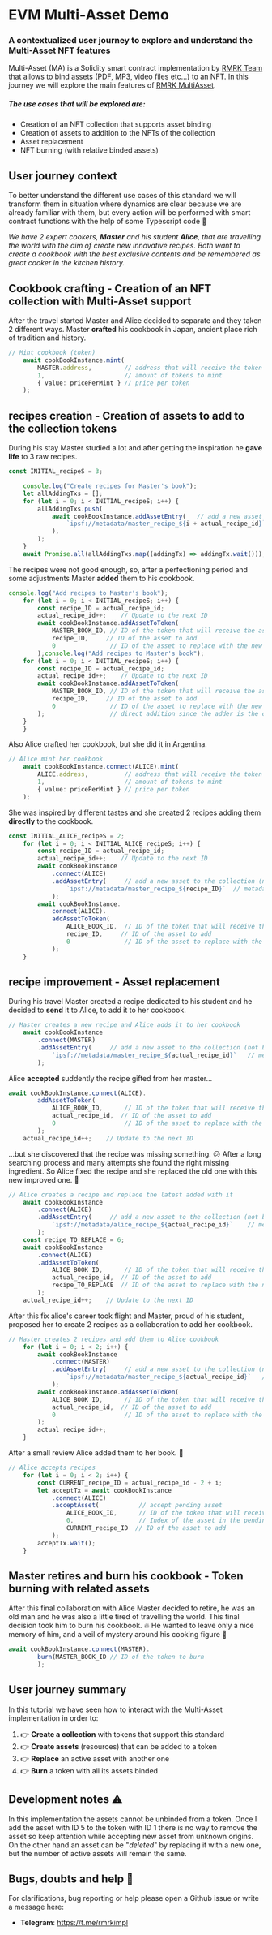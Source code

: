# EVM Multi-Asset Demo

### A contextualized user journey to explore and understand the Multi-Asset NFT features

Multi-Asset (MA) is a Solidity smart contract implementation by [RMRK Team](https://github.com/rmrk-team) that allows to bind assets (PDF, MP3, video files etc...) to an NFT. In this journey we will explore the main features of [RMRK MultiAsset](https://github.com/rmrk-team/evm/blob/dev/contracts/implementations/RMRKMultiAssetImpl.sol).

##### The use cases that will be explored are:

- Creation of an NFT collection that supports asset binding
- Creation of assets to addition to the NFTs of the collection
- Asset replacement
- NFT burning (with relative binded assets)

## User journey context

To better understand the different use cases of this standard we will transform them in situation where dynamics are clear because we are already familiar with them, but every action will be performed with smart contract functions with the help of some Typescript code :muscle:

_We have 2 expert cookers, **Master** and his student **Alice**, that are travelling the world with the aim of create new innovative recipes. Both want to create a cookbook with the best exclusive contents and be remembered as great cooker in the kitchen history._

## Cookbook crafting - Creation of an NFT collection with Multi-Asset support

After the travel started Master and Alice decided to separate and they taken 2 different ways. Master **crafted** his cookbook in Japan, ancient place rich of tradition and history.

```typescript
// Mint cookbook (token)
    await cookBookInstance.mint(
        MASTER.address,         // address that will receive the token
        1,                      // amount of tokens to mint
        { value: pricePerMint } // price per token
    );
```
## recipes creation - Creation of assets to add to the collection tokens

During his stay Master studied a lot and after getting the inspiration  he **gave life** to 3 raw recipes.

```typescript
const INITIAL_recipeS = 3;

    console.log("Create recipes for Master's book");
    let allAddingTxs = [];
    for (let i = 0; i < INITIAL_recipeS; i++) {
        allAddingTxs.push(
            await cookBookInstance.addAssetEntry(   // add a new asset to the collection (not binded to any token)
                `ipsf://metadata/master_recipe_${i + actual_recipe_id}`,  // metadata URI of the asset
            ),
        );
    }
    await Promise.all(allAddingTxs.map((addingTx) => addingTx.wait()));
```

The recipes were not good enough, so, after a perfectioning period and some adjustments Master **added** them to his cookbook.

```typescript
console.log("Add recipes to Master's book");
    for (let i = 0; i < INITIAL_recipeS; i++) {
        const recipe_ID = actual_recipe_id;
        actual_recipe_id++;    // Update to the next ID
        await cookBookInstance.addAssetToToken(
            MASTER_BOOK_ID, // ID of the token that will receive the asset
            recipe_ID,     // ID of the asset to add
            0               // ID of the asset to replace with the new one. 0 == none
        );console.log("Add recipes to Master's book");
    for (let i = 0; i < INITIAL_recipeS; i++) {
        const recipe_ID = actual_recipe_id;
        actual_recipe_id++;    // Update to the next ID
        await cookBookInstance.addAssetToToken(
            MASTER_BOOK_ID, // ID of the token that will receive the asset
            recipe_ID,     // ID of the asset to add
            0               // ID of the asset to replace with the new one. 0 == none
        );                  // direct addition since the adder is the owner
    }
    }
```

Also Alice crafted her cookbook, but she did it in Argentina.

```typescript
// Alice mint her cookbook
    await cookBookInstance.connect(ALICE).mint(
        ALICE.address,          // address that will receive the token
        1,                      // amount of tokens to mint
        { value: pricePerMint } // price per token
    );
```

She was inspired by different tastes and she created 2 recipes adding them **directly** to the cookbook.

```typescript
const INITIAL_ALICE_recipeS = 2;
    for (let i = 0; i < INITIAL_ALICE_recipeS; i++) {
        const recipe_ID = actual_recipe_id;
        actual_recipe_id++;    // Update to the next ID
        await cookBookInstance
            .connect(ALICE)
            .addAssetEntry(     // add a new asset to the collection (not binded to any token)
                `ipsf://metadata/master_recipe_${recipe_ID}`  // metadata URI of the asset
            );
        await cookBookInstance.
            connect(ALICE).
            addAssetToToken(
                ALICE_BOOK_ID,  // ID of the token that will receive the asset
                recipe_ID,     // ID of the asset to add
                0               // ID of the asset to replace with the new one. 0 == none
            );
    }
```

## recipe improvement - Asset replacement

During his travel Master created a recipe dedicated to his student and he decided to **send** it to Alice, to add it to her cookbook.

```Typescript
// Master creates a new recipe and Alice adds it to her cookbook
    await cookBookInstance
        .connect(MASTER)
        .addAssetEntry(     // add a new asset to the collection (not binded to any token)
            `ipsf://metadata/master_recipe_${actual_recipe_id}`   // metadata URI of the asset
        );
```

Alice **accepted** suddently the recipe gifted from her master...

```Typescript
await cookBookInstance.connect(ALICE).
        addAssetToToken(
            ALICE_BOOK_ID,      // ID of the token that will receive the asset
            actual_recipe_id,  // ID of the asset to add
            0                   // ID of the asset to replace with the new one. 0 == none
        );
    actual_recipe_id++;    // Update to the next ID
```

...but she discovered that the recipe was missing something. :confused:
After a long searching process and many attempts she found the right missing ingredient.
So Alice fixed the recipe and she replaced the old one with this new improved one. :pencil:

```Typescript
// Alice creates a recipe and replace the latest added with it
    await cookBookInstance
        .connect(ALICE)
        .addAssetEntry(     // add a new asset to the collection (not binded to any token)
            `ipsf://metadata/alice_recipe_${actual_recipe_id}`    // metadata URI of the asset
        );
    const recipe_TO_REPLACE = 6;
    await cookBookInstance
        .connect(ALICE)
        .addAssetToToken(
            ALICE_BOOK_ID,      // ID of the token that will receive the asset
            actual_recipe_id,  // ID of the asset to add
            recipe_TO_REPLACE  // ID of the asset to replace with the new one
        );
    actual_recipe_id++;    // Update to the next ID
```

After this fix alice's career took flight and Master, proud of his student, proposed her to create 2 recipes as a collaboration to add her cookbook. 

```Typescript
// Master creates 2 recipes and add them to Alice cookbook
    for (let i = 0; i < 2; i++) {
        await cookBookInstance
            .connect(MASTER)
            .addAssetEntry(     // add a new asset to the collection (not binded to any token)
                `ipsf://metadata/master_recipe_${actual_recipe_id}`   // metadata URI of the asset
            );
        await cookBookInstance.addAssetToToken(
            ALICE_BOOK_ID,      // ID of the token that will receive the asset
            actual_recipe_id,  // ID of the asset to add
            0                   // ID of the asset to replace with the new one. 0 == none
        );
        actual_recipe_id++;
    }
```

After a small review Alice added them to her book. :book:

```Typescript
// Alice accepts recipes
    for (let i = 0; i < 2; i++) {
        const CURRENT_recipe_ID = actual_recipe_id - 2 + i;
        let acceptTx = await cookBookInstance
            .connect(ALICE)
            .acceptAsset(           // accept pending asset
                ALICE_BOOK_ID,      // ID of the token that will receive the asset
                0,                  // Index of the asset in the pending array
                CURRENT_recipe_ID  // ID of the asset to add
            );
        acceptTx.wait();
    }
```

## Master retires and burn his cookbook - Token burning with related assets

After this final collaboration with Alice Master decided to retire, he was an old man and he was also a little tired of travelling the world. This final decision took him to burn his cookbook. :fire:
He wanted to leave only a nice memory of him, and a veil of mystery around his cooking figure :wave:

```Typescript
await cookBookInstance.connect(MASTER).
        burn(MASTER_BOOK_ID // ID of the token to burn
        );
```

## User journey summary 

In this tutorial we have seen how to interact with the Multi-Asset implementation in order to:

1. :point_right: **Create a collection** with tokens that support this standard
2. :point_right: **Create assets** (resources) that can be added to a token
3. :point_right: **Replace** an active asset with another one
4. :point_right: **Burn** a token with all its assets binded

## Development notes :warning:

In this implementation the assets cannot be unbinded from a token. Once I add the asset with ID 5 to the token with ID 1 there is no way to remove the asset so keep attention while accepting new asset from unknown origins.
On the other hand an asset can be "*deleted*" by replacing it with a new one, but the number of active assets will remain the same.

## Bugs, doubts and help :pray:

For clarifications, bug reporting or help please open a Github issue or write a message here:
- **Telegram**: https://t.me/rmrkimpl